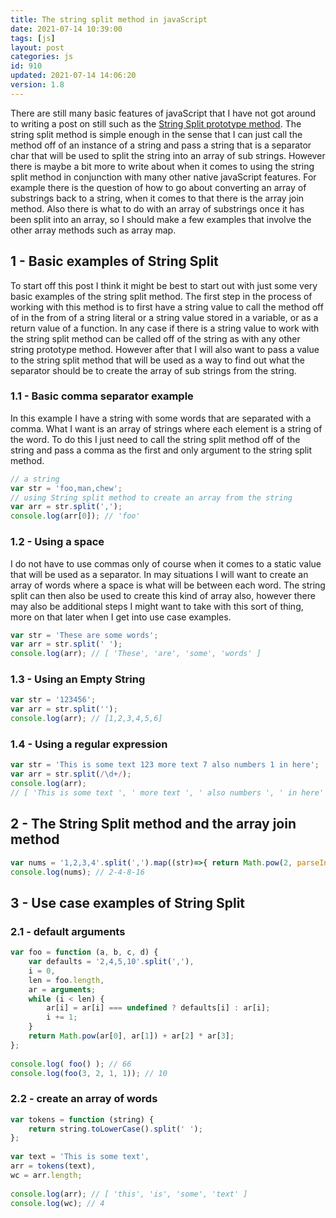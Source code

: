 ```yaml
---
title: The string split method in javaScript
date: 2021-07-14 10:39:00
tags: [js]
layout: post
categories: js
id: 910
updated: 2021-07-14 14:06:20
version: 1.8
---
```


There are still many basic features of javaScript that I have not got around to writing a post on still such as the [String Split prototype method](https://developer.mozilla.org/en-US/docs/Web/JavaScript/Reference/Global_Objects/String/split). The string split method is simple enough in the sense that I can just call the method off of an instance of a string and pass a string that is a separator char that will be used to split the string into an array of sub strings. However there is maybe a bit more to write about when it comes to using the string split method in conjunction with many other native javaScript features. For example there is the question of how to go about converting an array of substrings back to a string, when it comes to that there is the array join method. Also there is what to do with an array of substrings once it has been split into an array, so I should make a few examples that involve the other array methods such as array map.

<!-- more -->


## 1 - Basic examples of String Split

To start off this post I think it might be best to start out with just some very basic examples of the string split method. The first step in the process of working with this method is to first have a string value to call the method off of in the from of a string literal or a string value stored in a variable, or as a return value of a function. In any case if there is a string value to work with the string split method can be called off of the string as with any other string prototype method. However after that I will also want to pass a value to the string split method that will be used as a way to find out what the separator should be to create the array of sub strings from the string.

### 1.1 - Basic comma separator example

In this example I have a string with some words that are separated with a comma. What I want is an array of strings where each element is a string of the word. To do this I just need to call the string split method off of the string and pass a comma as the first and only argument to the string split method.

```js
// a string
var str = 'foo,man,chew';
// using String split method to create an array from the string
var arr = str.split(',');
console.log(arr[0]); // 'foo'
```

### 1.2 - Using a space

I do not have to use commas only of course when it comes to a static value that will be used as a separator. In may situations I will want to create an array of words where a space is what will be between each word. The string split can then also be used to create this kind of array also, however there may also be additional steps I might want to take with this sort of thing, more on that later when I get into use case examples.

```js
var str = 'These are some words';
var arr = str.split(' ');
console.log(arr); // [ 'These', 'are', 'some', 'words' ]
```

### 1.3 - Using an Empty String

```js
var str = '123456';
var arr = str.split('');
console.log(arr); // [1,2,3,4,5,6]
```

### 1.4 - Using a regular expression

```js
var str = 'This is some text 123 more text 7 also numbers 1 in here';
var arr = str.split(/\d+/);
console.log(arr);
// [ 'This is some text ', ' more text ', ' also numbers ', ' in here' ]
```

## 2 - The String Split method and the array join method

```js
var nums = '1,2,3,4'.split(',').map((str)=>{ return Math.pow(2, parseInt(str))}).join('-');
console.log(nums); // 2-4-8-16
```

## 3 - Use case examples of String Split


### 2.1 - default arguments

```js
var foo = function (a, b, c, d) {
    var defaults = '2,4,5,10'.split(','),
    i = 0,
    len = foo.length,
    ar = arguments;
    while (i < len) {
        ar[i] = ar[i] === undefined ? defaults[i] : ar[i];
        i += 1;
    }
    return Math.pow(ar[0], ar[1]) + ar[2] * ar[3];
};
 
console.log( foo() ); // 66
console.log(foo(3, 2, 1, 1)); // 10
```

### 2.2 - create an array of words

```js
var tokens = function (string) {
    return string.toLowerCase().split(' ');
};
 
var text = 'This is some text',
arr = tokens(text),
wc = arr.length;
 
console.log(arr); // [ 'this', 'is', 'some', 'text' ]
console.log(wc); // 4
```